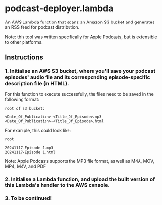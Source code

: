 # podcast-deployer.lambda

An AWS Lambda function that scans an Amazon S3 bucket and generates an RSS feed for podcast distribution. 

Note: this tool was written specifically for Apple Podcasts, but is extensible to other platforms.

## Instructions

### 1. Initialise an AWS S3 bucket, where you'll save your podcast episodes' audio file and its corresponding episode-specific description file (in HTML).

For this function to execute successfully, the files need to be saved in the following format:

```
root of s3 bucket:

<Date_Of_Publication>-<Title_Of_Episode>.mp3
<Date_Of_Publication>-<Title_Of_Episode>.html
```

For example, this could look like:

```
root

20241117-Episode 1.mp3
20241117-Episode 1.html
```

Note: Apple Podcasts supports the MP3 file format, as well as M4A, MOV, MP4, M4V, and PDF.

### 2. Initialise a Lambda function, and upload the built version of this Lambda's handler to the AWS console.

### 3. To be continued!
